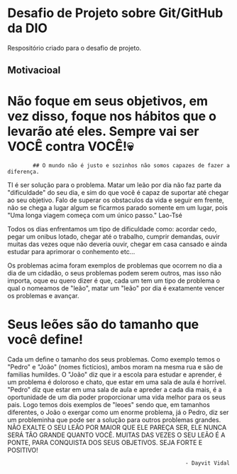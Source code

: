 # Desafio de Projeto sobre Git/GitHub da DIO
 Respositório criado para o desafio de projeto.

## Motivacioal

# Não foque em seus objetivos, em vez disso, foque nos hábitos que o levarão até eles. Sempre vai ser VOCÊ contra VOCÊ!💀


			## O mundo não é justo e sozinhos não somos capazes de fazer a diferença.

TI é ser solução para o problema. Matar um leão por dia não faz parte da "dificuldade" do seu dia,
e sim do que você é capaz de suportar até chegar ao seu objetivo. Falo de superar os obstaculos da vida e seguir em frente,
não se chega a lugar algum se ficarmos parado somente em um lugar, pois "Uma longa viagem começa com um único passo." Lao-Tsé

Todos os dias enfrentamos um tipo de dificuldade como: acordar cedo, pegar um onibus lotado, 
chegar até o trabalho, cumprir demandas, ouvir muitas das vezes oque não deveria ouvir,
chegar em casa cansado e ainda estudar para aprimorar o conhemento etc...

Os problemas acima foram exemplos de problemas que ocorrem no dia a dia de um cidadão, o seus problemas podem serem outros,
mas isso não importa, oque eu quero dizer é que, cada um tem um tipo de problema o qual o nomeamos de "leão",
matar um "leão" por dia é exatamente vencer os problemas e avançar.

# Seus leões são do tamanho que você define!

Cada um define o tamanho dos seus problemas. Como exemplo temos o "Pedro" e "João" (nomes fictícios),
ambos moram na mesma rua e são de familias humildes. O "João" diz que ir a escola para estudar e aprender, é um problema 
é doloroso e chato, que estar em uma sala de aula é horrível. "Pedro" diz que estar em uma sala de aula e apreder a cada dia mais, é a
oportunidade de um dia poder proporcionar uma vida melhor para os seus pais. Logo temos dois exemplos de "leoes" sendo que,
em tamanhos diferentes, o João o exergar como um enorme problema, já o Pedro, diz ser um probleminha que pode ser a solução para outros problemas grandes.
NÃO EXALTE O SEU LEÃO POR MAIOR QUE ELE PAREÇA SER, ELE NUNCA SERÁ TÃO GRANDE QUANTO VOCÊ. MUITAS DAS VEZES O SEU LEÃO É A PONTE, PARA CONQUISTA DOS 
SEUS OBJETIVOS. SEJA FORTE E POSITIVO!

															- Dayvit Vidal


